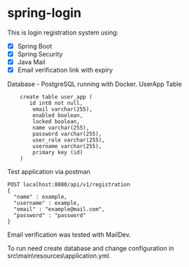 # spring-login
This is login registration system using:
- [x] Spring Boot
- [x] Spring Security
- [x] Java Mail
- [x] Email verification link with expiry

Database - PostgreSQL running with Docker. 
UserApp Table 
``` 
    create table user_app (
       id int8 not null,
        email varchar(255),
        enabled boolean,
        locked boolean,
        name varchar(255),
        password varchar(255),
        user_role varchar(255),
        username varchar(255),
        primary key (id)
    )
```
Test application via postman
```
POST localhost:8080/api/v1/registration
{
  "name" : example,
  "username" : example,
  "email" : "example@mail.com",
  "password" : "password"
}
```
Email verification was tested with MailDev. 

To run need create database and change configuration in src\main\resources\application.yml. 
